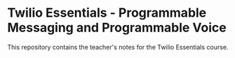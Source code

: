# Twilio Essentials - Programmable Messaging and Programmable Voice

This repository contains the teacher's notes for the Twilio Essentials course.
